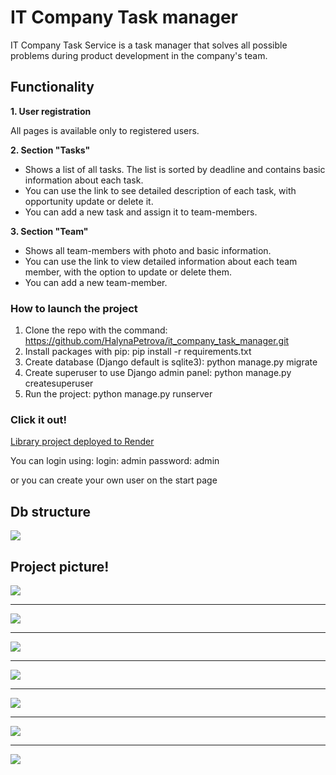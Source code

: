 # IT Company Task manager
IT Company Task Service is a task manager that solves all possible problems during product development in the company's team.

## Functionality

**1. User registration**<br>

All pages is available only to registered users.

**2. Section "Tasks"**
   - Shows a list of all tasks. The list is sorted by deadline and contains basic information about each task.
   - You can use the link to see detailed description of each task, with opportunity update or delete it.
   - You can add a new task and assign it to team-members.

**3. Section "Team"**
   - Shows all team-members with photo and basic information.
   - You can use the link to view detailed information about each team member, with the option to update or delete them.
   - You can add a new team-member.

### How to launch the project

1. Clone the repo with the command: https://github.com/HalynaPetrova/it_company_task_manager.git
2. Install packages with pip: pip install -r requirements.txt
3. Create database (Django default is sqlite3): python manage.py migrate
4. Create superuser to use Django admin panel: python manage.py createsuperuser
5. Run the project: python manage.py runserver

### Click it out!

[Library project deployed to Render](https://it-company-task-manager-nh7j.onrender.com//)

You can login using:
login: admin
password: admin

or you can create your own user on the start page

## Db structure

![](https://github.com/HalynaPetrova/it_company_task_manager/assets/92261713/8d2115d9-4c72-4f75-8029-c56e64c41708)

## Project picture!

![](https://github.com/HalynaPetrova/it_company_task_manager/assets/92261713/0a22f363-7566-4ec7-9d2b-8988d9d1256e)
___

![](https://github.com/HalynaPetrova/it_company_task_manager/assets/92261713/c896220c-f47e-482a-a5b7-748f80cd37bb)
___

![](https://github.com/HalynaPetrova/it_company_task_manager/assets/92261713/0a22f363-7566-4ec7-9d2b-8988d9d1256e)
___

![](https://github.com/HalynaPetrova/it_company_task_manager/assets/92261713/1d1f7a6e-a392-4829-a961-9e8f4e84cb7d)
___

![](https://github.com/HalynaPetrova/it_company_task_manager/assets/92261713/29eb27cd-fdbe-4e0c-a167-3d7b8ff6e5aa)
___

![](https://github.com/HalynaPetrova/it_company_task_manager/assets/92261713/be3b7192-19cc-4a2a-8d1e-7c2be189dd71)
___

![](https://github.com/HalynaPetrova/it_company_task_manager/assets/92261713/ad071677-28eb-4bcf-8c15-0bc3e3e942c4)